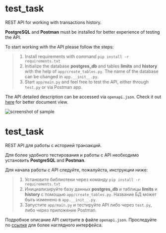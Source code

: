 # test_task

REST API for working with transactions history. 

**PostgreSQL** and **Postman** must be installed for better experience of testing the API.

To start working with the API please follow the steps:
>1. Install requirements with command ```pip install -r requirements.txt```
>2. Initialize the database **postgres_db** and tables **limits** and **history** with the help of 
>```app/create_tables.py```. The name of the database can be changed in ```app.__init__.py```.
>3. Start ```app/main.py``` and feel free to test the API, either through ```test.py``` or via Postman app.

The API detailed description can be accessed via ```openapi.json```. 
Check it out [here](https://editor.swagger.io/) for better document view.

![screenshot of sample](https://i0.wp.com/marketplace-cdn.atlassian.com/files/images/3a8b0e69-dbfa-474f-9eb3-101d1449087e.png?resize=650,400)

# test_task

REST API для работы с историей транзакций.

Для более удобного тестирования и работы с API необходимо установить 
**PostgreSQL** and **Postman**.

Для начала работы с API следуйте, пожалуйста, инструкции ниже:
>1. Установите библиотеки через команду ```pip install -r requirements.txt```
>2. Инициализируйте базу данных **postgres_db** и таблицы **limits** и **history** с помощью
>```app/create_tables.py```. Название БД может быть изменено в ```app.__init__.py```.
>3. Запустите ```app/main.py``` и тестируйте API либо через ```test.py```, либо через приложение Postman.

Подробное описание API смотрите в файле ```openapi.json```. 
Проследуйте по [ссылке](https://editor.swagger.io/) для более наглядного интерфейса.